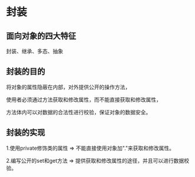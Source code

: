 # 封装

## 面向对象的四大特征

封装、继承、多态、抽象





## 封装的目的

将对象的属性隐蔽在内部，对外提供公开的操作方法，

使用者必须通过方法获取和修改属性，而不能直接获取和修改属性，

方法体内可以对数据的合法性进行校验，保证对象的数据安全。

## 封装的实现

1.使用private修饰类的属性 => 不能直接使用对象加"."来获取和修改属性。

2.编写公开的set和get方法 => 提供获取和修改属性的途径，并且可以进行数据校验。